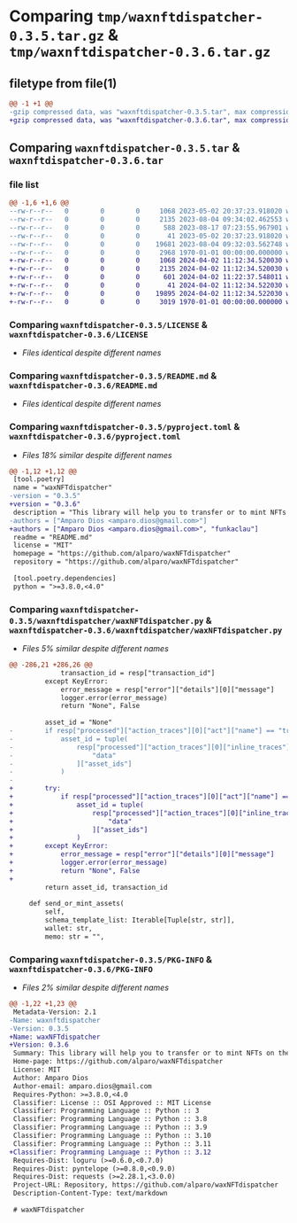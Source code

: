 # Comparing `tmp/waxnftdispatcher-0.3.5.tar.gz` & `tmp/waxnftdispatcher-0.3.6.tar.gz`

## filetype from file(1)

```diff
@@ -1 +1 @@
-gzip compressed data, was "waxnftdispatcher-0.3.5.tar", max compression
+gzip compressed data, was "waxnftdispatcher-0.3.6.tar", max compression
```

## Comparing `waxnftdispatcher-0.3.5.tar` & `waxnftdispatcher-0.3.6.tar`

### file list

```diff
@@ -1,6 +1,6 @@
--rw-r--r--   0        0        0     1068 2023-05-02 20:37:23.918020 waxnftdispatcher-0.3.5/LICENSE
--rw-r--r--   0        0        0     2135 2023-08-04 09:34:02.462553 waxnftdispatcher-0.3.5/README.md
--rw-r--r--   0        0        0      588 2023-08-17 07:23:55.967901 waxnftdispatcher-0.3.5/pyproject.toml
--rw-r--r--   0        0        0       41 2023-05-02 20:37:23.918020 waxnftdispatcher-0.3.5/waxnftdispatcher/__init__.py
--rw-r--r--   0        0        0    19681 2023-08-04 09:32:03.562748 waxnftdispatcher-0.3.5/waxnftdispatcher/waxNFTdispatcher.py
--rw-r--r--   0        0        0     2968 1970-01-01 00:00:00.000000 waxnftdispatcher-0.3.5/PKG-INFO
+-rw-r--r--   0        0        0     1068 2024-04-02 11:12:34.520030 waxnftdispatcher-0.3.6/LICENSE
+-rw-r--r--   0        0        0     2135 2024-04-02 11:12:34.520030 waxnftdispatcher-0.3.6/README.md
+-rw-r--r--   0        0        0      601 2024-04-02 11:22:37.548011 waxnftdispatcher-0.3.6/pyproject.toml
+-rw-r--r--   0        0        0       41 2024-04-02 11:12:34.522030 waxnftdispatcher-0.3.6/waxnftdispatcher/__init__.py
+-rw-r--r--   0        0        0    19895 2024-04-02 11:12:34.522030 waxnftdispatcher-0.3.6/waxnftdispatcher/waxNFTdispatcher.py
+-rw-r--r--   0        0        0     3019 1970-01-01 00:00:00.000000 waxnftdispatcher-0.3.6/PKG-INFO
```

### Comparing `waxnftdispatcher-0.3.5/LICENSE` & `waxnftdispatcher-0.3.6/LICENSE`

 * *Files identical despite different names*

### Comparing `waxnftdispatcher-0.3.5/README.md` & `waxnftdispatcher-0.3.6/README.md`

 * *Files identical despite different names*

### Comparing `waxnftdispatcher-0.3.5/pyproject.toml` & `waxnftdispatcher-0.3.6/pyproject.toml`

 * *Files 18% similar despite different names*

```diff
@@ -1,12 +1,12 @@
 [tool.poetry]
 name = "waxNFTdispatcher"
-version = "0.3.5"
+version = "0.3.6"
 description = "This library will help you to transfer or to mint NFTs on the WAX blockchain"
-authors = ["Amparo Dios <amparo.dios@gmail.com>"]
+authors = ["Amparo Dios <amparo.dios@gmail.com>", "funkaclau"]
 readme = "README.md"
 license = "MIT"
 homepage = "https://github.com/alparo/waxNFTdispatcher"
 repository = "https://github.com/alparo/waxNFTdispatcher"
 
 [tool.poetry.dependencies]
 python = ">=3.8.0,<4.0"
```

### Comparing `waxnftdispatcher-0.3.5/waxnftdispatcher/waxNFTdispatcher.py` & `waxnftdispatcher-0.3.6/waxnftdispatcher/waxNFTdispatcher.py`

 * *Files 5% similar despite different names*

```diff
@@ -286,21 +286,26 @@
             transaction_id = resp["transaction_id"]
         except KeyError:
             error_message = resp["error"]["details"][0]["message"]
             logger.error(error_message)
             return "None", False
 
         asset_id = "None"
-        if resp["processed"]["action_traces"][0]["act"]["name"] == "transfer":
-            asset_id = tuple(
-                resp["processed"]["action_traces"][0]["inline_traces"][2]["act"][
-                    "data"
-                ]["asset_ids"]
-            )
-
+        try:
+            if resp["processed"]["action_traces"][0]["act"]["name"] == "transfer":
+                asset_id = tuple(
+                    resp["processed"]["action_traces"][0]["inline_traces"][2]["act"][
+                        "data"
+                    ]["asset_ids"]
+                )
+        except KeyError:
+            error_message = resp["error"]["details"][0]["message"]
+            logger.error(error_message)
+            return "None", False
+            
         return asset_id, transaction_id
 
     def send_or_mint_assets(
         self,
         schema_template_list: Iterable[Tuple[str, str]],
         wallet: str,
         memo: str = "",
```

### Comparing `waxnftdispatcher-0.3.5/PKG-INFO` & `waxnftdispatcher-0.3.6/PKG-INFO`

 * *Files 2% similar despite different names*

```diff
@@ -1,22 +1,23 @@
 Metadata-Version: 2.1
-Name: waxnftdispatcher
-Version: 0.3.5
+Name: waxNFTdispatcher
+Version: 0.3.6
 Summary: This library will help you to transfer or to mint NFTs on the WAX blockchain
 Home-page: https://github.com/alparo/waxNFTdispatcher
 License: MIT
 Author: Amparo Dios
 Author-email: amparo.dios@gmail.com
 Requires-Python: >=3.8.0,<4.0
 Classifier: License :: OSI Approved :: MIT License
 Classifier: Programming Language :: Python :: 3
 Classifier: Programming Language :: Python :: 3.8
 Classifier: Programming Language :: Python :: 3.9
 Classifier: Programming Language :: Python :: 3.10
 Classifier: Programming Language :: Python :: 3.11
+Classifier: Programming Language :: Python :: 3.12
 Requires-Dist: loguru (>=0.6.0,<0.7.0)
 Requires-Dist: pyntelope (>=0.8.0,<0.9.0)
 Requires-Dist: requests (>=2.28.1,<3.0.0)
 Project-URL: Repository, https://github.com/alparo/waxNFTdispatcher
 Description-Content-Type: text/markdown
 
 # waxNFTdispatcher
```

